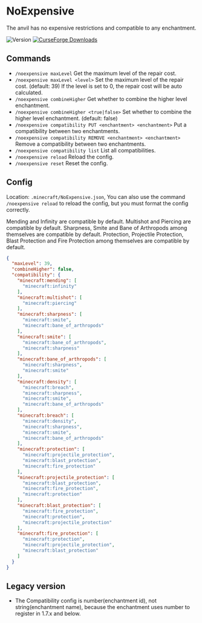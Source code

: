# NoExpensive

The anvil has no expensive restrictions and compatible to any enchantment.

![Version](https://img.shields.io/github/v/tag/Enaium/fabric-mod-NoExpensive?label=version&style=flat-square&logo=github)
[![CurseForge Downloads](https://img.shields.io/curseforge/dt/387108?style=flat-square&logo=curseforge)](https://www.curseforge.com/minecraft/mc-mods/noexpensive)

## Commands

- `/noexpensive maxLevel` Get the maximum level of the repair cost.
- `/noexpensive maxLevel <level>` Set the maximum level of the repair cost. (default: 39) If the level is set to 0, the
  repair cost will be auto calculated.
- `/noexpensive combineHigher` Get whether to combine the higher level enchantment.
- `/noexpensive combineHigher <true|false>` Set whether to combine the higher level enchantment. (default: false)
- `/noexpensive compatibility PUT <enchantment> <enchantment>` Put a compatibility between two enchantments.
- `/noexpensive compatibility REMOVE <enchantment> <enchantment>` Remove a compatibility between two enchantments.
- `/noexpensive compatibility list` List all compatibilities.
- `/noexpensive reload` Reload the config.
- `/noexpensive reset` Reset the config.

## Config

Location: `.minecraft/NoExpensive.json`, You can also use the command `/noexpensive reload` to reload the config, but
you must format the config correctly.

Mending and Infinity are compatible by default.
Multishot and Piercing are compatible by default.
Sharpness, Smite and Bane of Arthropods among themselves are compatible by default.
Protection, Projectile Protection, Blast Protection and Fire Protection among themselves are compatible by default.

```json
{
  "maxLevel": 39,
  "combineHigher": false,
  "compatibility": {
    "minecraft:mending": [
      "minecraft:infinity"
    ],
    "minecraft:multishot": [
      "minecraft:piercing"
    ],
    "minecraft:sharpness": [
      "minecraft:smite",
      "minecraft:bane_of_arthropods"
    ],
    "minecraft:smite": [
      "minecraft:bane_of_arthropods",
      "minecraft:sharpness"
    ],
    "minecraft:bane_of_arthropods": [
      "minecraft:sharpness",
      "minecraft:smite"
    ],
    "minecraft:density": [
      "minecraft:breach",
      "minecraft:sharpness",
      "minecraft:smite",
      "minecraft:bane_of_arthropods"
    ],
    "minecraft:breach": [
      "minecraft:density",
      "minecraft:sharpness",
      "minecraft:smite",
      "minecraft:bane_of_arthropods"
    ],
    "minecraft:protection": [
      "minecraft:projectile_protection",
      "minecraft:blast_protection",
      "minecraft:fire_protection"
    ],
    "minecraft:projectile_protection": [
      "minecraft:blast_protection",
      "minecraft:fire_protection",
      "minecraft:protection"
    ],
    "minecraft:blast_protection": [
      "minecraft:fire_protection",
      "minecraft:protection",
      "minecraft:projectile_protection"
    ],
    "minecraft:fire_protection": [
      "minecraft:protection",
      "minecraft:projectile_protection",
      "minecraft:blast_protection"
    ]
  }
}
```

## Legacy version

- The Compatibility config is number(enchantment id), not string(enchantment name), because the enchantment uses number
  to register in 1.7.x and below.
